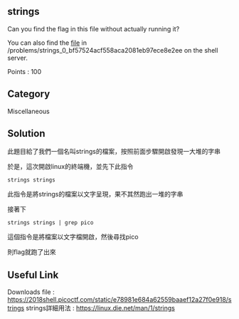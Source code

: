 ## strings
Can you find the flag in this file without actually running it? 

You can also find the [file](https://2018shell.picoctf.com/static/e78981e684a62559baaef12a27f0e918/strings) in /problems/strings_0_bf57524acf558aca2081eb97ece8e2ee on the shell server.

Points : 100

## Category
Miscellaneous

## Solution
此題目給了我們一個名叫strings的檔案，按照前面步驟開啟發現一大堆的字串

於是，這次開啟linux的終端機，並先下此指令

`strings strings`

此指令是將strings的檔案以文字呈現，果不其然跑出一堆的字串

接著下

`strings strings | grep pico`

這個指令是將檔案以文字檔開啟，然後尋找pico

則flag就跑了出來

## Useful Link
Downloads file : https://2018shell.picoctf.com/static/e78981e684a62559baaef12a27f0e918/strings
strings詳細用法 : https://linux.die.net/man/1/strings
